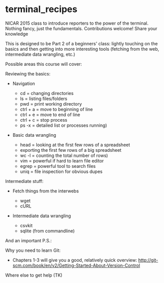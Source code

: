 terminal_recipes
================

NICAR 2015 class to introduce reporters to the power of the terminal. Nothing fancy, just the fundamentals. Contributions welcome! Share your knowledge

This is designed to be Part 2 of a beginners' class: lightly touching on the basics and then getting into more interesting tools (fetching from the web, intermediate data wrangling, etc.)

Possible areas this course will cover:

Reviewing the basics:

* Navigation
    * cd = changing directories
    * ls = listing files/folders
    * pwd = print working directory
    * ctrl + a = move to beginning of line
    * ctrl + e = move to end of line
    * ctrl + c = stop process
    * ps -x = detailed list or processes running)

* Basic data wrangling
    * head = looking at the first few rows of a spreadsheet
    * exporting the first few rows of a big spreadsheet
    * wc -l = counting the total number of rows)
    * vim = powerful if hard to learn file editor
    * egrep = powerful tool to search files
    * uniq = file inspection for obvious dupes

Intermediate stuff: 

* Fetch things from the interwebs
    * wget
    * cURL

* Intermediate data wrangling
    * csvkit
    * sqlite (from commandline)

And an important P.S.:

Why you need to learn Git:
* Chapters 1-3 will give you a good, relatively quick overview:
    http://git-scm.com/book/en/v2/Getting-Started-About-Version-Control

Where else to get help (TK)
